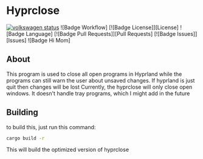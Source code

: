 # Hyprclose
[![volkswagen status](https://auchenberg.github.io/volkswagen/volkswargen_ci.svg?v=1)](https://github.com/auchenberg/volkswagen)
![Badge Workflow] 
[![Badge License]][License] 
![Badge Language] 
[![Badge Pull Requests]][Pull Requests] 
[![Badge Issues]][Issues] 
![Badge Hi Mom]<br>
## About
This program is used to close all open programs in Hyprland while the programs can still warn the user about unsaved changes. If hyprland is just quit then changes will be lost
Currently, the hyprclose will only close open windows. It doesn't handle tray programs, which I might add in the future

## Building
to build this, just run this command:
```bash
cargo build -r
```
This will build the optimized version of hyprclose